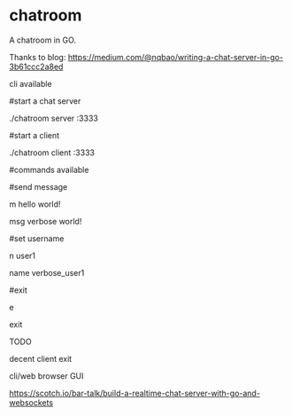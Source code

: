 # chatroom


A chatroom in GO.


Thanks to blog: https://medium.com/@nqbao/writing-a-chat-server-in-go-3b61ccc2a8ed


cli available



#start a chat server

./chatroom server :3333


#start a client

./chatroom client :3333


#commands available


#send message

m hello world!

msg verbose world!


#set username

n user1

name verbose_user1


#exit

e

exit


TODO

decent client exit

cli/web browser GUI

https://scotch.io/bar-talk/build-a-realtime-chat-server-with-go-and-websockets
